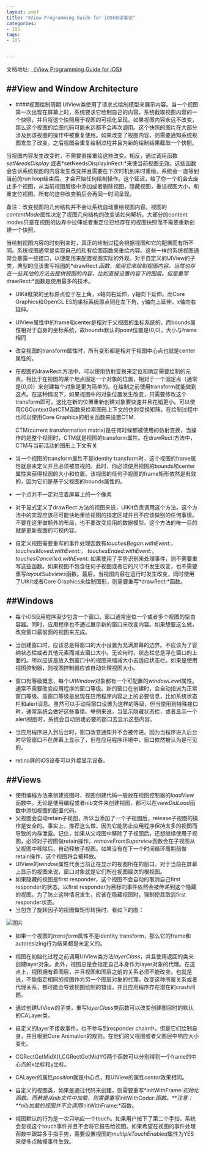 ```yaml
---
layout: post
title: "《View Programming Guide for iOS》阅读笔记"
categories:
- IOS
tags:
- IOS


---
```




文档地址: [《View Programming Guide for iOS》](http://developer.apple.com/library/ios/#documentation/windowsviews/conceptual/viewpg_iphoneos/Introduction/Introduction.html#//apple_ref/doc/uid/TP40009503-CH1-SW2)



##View and Window Architecture
----
-	####视图绘制周期
UIView类使用了请求式绘制模型来展示内容。当一个视图第一次出现在屏幕上时，系统要求它绘制自己的内容。系统截取视图内容的一个快照，并且将这个快照用于视图的可视化呈现。如果视图内容永远不改变，那么这个视图的绘图代码可能永远都不会再次调用。这个快照的图片在大部分涉及到该视图的操作中被重复使用。如果改变了视图内容，则需要通知系统视图发生了改变。之后视图会重复绘制过程并且为新的绘制结果截取一个快照。

当视图内容发生改变时，不需要直接重绘这些改变。相反，通过调用函数*setNeedsDisplay* 或者*setNeedsDisplayInRect:*来使当前视图无效。这些函数会告诉系统视图的内容发生改变并且需要在下次时机到来时重绘。系统会一直等到当前的run loop结束后，才会开始任何绘制操作。这个延迟，给了你一个机会去废止多个视图，从当前视图层级中添加或者删除视图，隐藏视图，重设视图大小，和重定位视图。所有的这些改变稍后会再同一时间呈现。

备注：改变视图的几何结构并不会让系统自动重绘视图内容。视图的*contentMode*属性决定了视图几何结构的改变该如何解析。大部分的content modes只是在视图的边界中拉伸或者重定位已经存在的视图快照而不需要重新创建一个快照。

当绘制视图内容的时刻到来时，真正的绘制过程会根据视图和它的配置而有所不同。系统视图通常是实现自己的私有绘图函数来重绘内容。这些一样的系统视图通常会暴露一些接口，以便能用来配置视图实际的外观。对于自定义的UIView的子类，典型的应该重写视图的*drawRect:*函数，使用它来绘制视图内容。当然也存在一些其他的方法去提供视图的内容，比如直接设置内容下的图层。但是重写*drawRect:*函数是使用最多的技术。

-	UIKit框架的坐标原点位于左上角，x轴向右延伸，y轴向下延伸。而Core Graphics和OpenGL ES的坐标系统原点则在左下角，y轴向上延伸，x轴向右延伸。

-	UIView属性中的frame和center是相对于父视图的坐标系统的。而bounds属性相对于自身的坐标系统，故bounds默认的point位置是(0,0)，大小与frame相同

-	改变视图的transform属性时，所有变形都是相对于视图中心点也就是center属性的。
-	在视图的drawRect:方法中，可以使用仿射变换来定位和确定需要绘制的元素。相比于在视图的某个地点固定一个对象的位置，相对于一个固定点（通常是(0,0)）来创建每个对象是更为简单的。在绘制之前使用transform就能做到这点。在这种情况下，如果视图中的对象位置发生改变，只需要修改这个transform即可，这比在新的位置重新创建对象要快速并且花销更小。可以使用CGContextGetCTM函数来检索图形上下文的仿射变换矩阵，在绘制过程中也可以使用Core Graphics的相关函数来设置CTM.

	CTM(current transformation matrix)是任何时候都被使用的仿射变换，当操作的是整个视图时，CTM就是视图的transform属性。在drawRect:方法中，CTM与当前活动的图形上下文有关
	
-	当一个视图的transform属性不是identity transform时，这个视图的frame属性就是未定义并且必须被忽视的。此时，你必须使用视图的bounds和center属性来获得视图的大小和位置。该视图的任何子视图的frame矩形依然是有效的，因为它们是基于父视图的bounds属性的。

-	一个点并不一定对应着屏幕上的一个像素
-	对于显式定义了drawRect:方法的视图来说，UIKit负责调用这个方法。这个方法中的实现应该尽可能快地重绘视图的指定区域并且不应该做别的任何事情。不要在这里做额外的布局，也不要改变应用的数据模型。这个方法的唯一目的就是更新视图的可视内容。
-	自定义视图需要重写的事件处理函数有*touchesBegan:withEvent:*， *touchesMoved:withEvent:*， *touchesEnded:withEvent:*， *touchesCancelled:withEvent:* 如果使用了手势识别来处理事件，则不需要重写这些函数。如果视图不包含任何子视图或者它的尺寸不发生改变，也不需要重写*layoutSubviews*函数。最后，当视图内容在运行时发生改变，同时使用了UIKit或者Core Graphics来绘制图形，则需要重写*drawRect:*函数。

##Windows
---
-	每个iOS应用程序至少包含一个窗口。窗口通常座位一个或者多个视图的空白容器。同时，应用程序也不通过展示新的窗口来改变内容。如果想要这么做，改变窗口最前面的视图来完成。

-	当创建窗口时，应该总是将窗口的大小设置为充满屏幕的边界。不应该为了容纳状态栏或者其他元素而减去窗口大小。无论何时，状态栏总是浮在窗口的上面的。所以应该是放入到窗口中的视图来缩减大小去适应状态栏。如果是使用视图控制器，则视图控制器应该自动处理视图大小。

-	窗口有等级概念，每个*UIWindow*对象都有一个可配置的*windowLevel*属性。通常不需要改变应用程序的窗口等级。新的窗口在创建时，会自动指派为正常窗口等级。高窗口等级是出现在应用程序内容之上的必要信息，比如系统状态栏和alert消息。虽然可以手动将窗口设置为这样的等级，但当使用到特殊接口时，通常系统会做好这些事情。举例来说，当显示隐藏状态栏，或者显示一个alert视图时，系统会自动创建必要的窗口去显示这些内容。

-	当应用程序进入到后台时，窗口改变通知并不会被传递。因为当程序进入后台时尽管窗口不在屏幕上显示了，但在应用程序环境中，窗口依然被认为是可见的。

-	retina屏的iOS设备可以外接显示设备。

##Views
----

-	使用编程方法来创建视图时，视图创建代码一般放在视图控制器的*loadView*函数中。无论是使用编程或者nib文件来创建视图，都可以在*viewDidLoad*函数中添加视图的配置代码。
-	父视图会自动retain子视图，所以当添加了一个子视图后，release子视图的操作是安全的。事实上，推荐这么做，因为它能防止应用程序保持太多的视图而导致的内存泄露。记住，如果从父视图中移除了子视图后，还想继续使用子视图，必须对子视图做retain操作。*removeFromSuperview*函数会在子视图从父视图中移除后，自动释放子视图。如果没有在下一个时间循环周期前做retain操作，这个视图将会被释放。
-	UIView的*window*属性代表当前正在显示的视图所在的窗口。对于当前在屏幕上显示的视图来说，窗口对象就是它们所在视图层次的根视图。
-	如果隐藏的视图是first responder，这个视图不会自动的取消自己first responder的状态。以first responder为目标的事件依然会被传递到这个隐藏的视图。为了防止这种情况发生，应该在隐藏视图时，强制使其取消first responder状态。
-	当包含了旋转因子的视图做矩形转换时，看如下的图：

![图片](http://developer.apple.com/library/ios/documentation/windowsviews/conceptual/viewpg_iphoneos/Art/uiview_convert_rotated.jpg)

-	如果一个视图的*transform*属性不是identity transform，那么它的frame和autoresizing行为结果都是未定义的。

-	视图在初始化过程之前调用UIView类方法*layerClass*，并且使用返回的类来创建layer对象。此外，视图总是会指定自己本身作为layer对象的代理。在这点上，视图拥有着图层，并且视图和图层之前的关系必须不能改变。也就是说，不能指定相同的视图作为另一个图层对象的代理。改变这种所属关系或者代理关系，都可能会导致视图绘制的错误，并且应用程序存在潜在的crash问题。

-	通过创建UIView的子类，重写*layerClass*类函数可以改变创建图层时的默认的CALayer类。
-	自定义的layer不接收事件，也不参与到responder chain中，但是它们绘制自身，并且根据Core Animation的规则，在他们的父视图或者父图层中响应大小变化。
-	CGRectGetMidX(),CGRectGetMidY()两个函数可以分别得到一个frame的中心点的x坐标和y坐标。
-	CALayer的属性*position*就是中心点，和UIView的属性*center*效果相同。
-	自定义的视图类，如果是通过代码来创建，则需要重写*initWithFrame:*初始化函数。而若是从nib文件中加载，则需要重写*initWithCoder:*函数。**注意：**nib加载的视图并不会调用*initWithFrame:*函数。
-	视图默认的行为是一次只响应一个touch。如果用户按下了第二个手指，系统会忽视这个touch事件并且不会将它报告给视图。如果希望在视图的事件处理函数中跟踪多手指手势，需要设置视图的*multipleTouchEnabled*属性为YES来使多点触摸事件生效。

